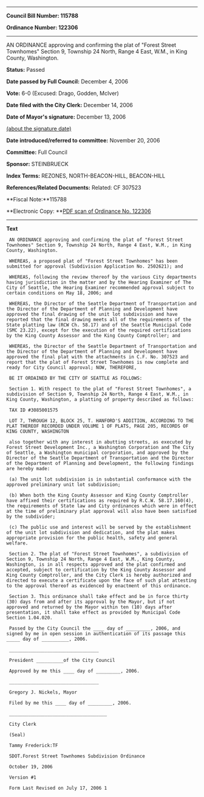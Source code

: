 

********

**Council Bill Number: 115788**
   
**Ordinance Number: 122306**
********

 AN ORDINANCE approving and confirming the plat of "Forest Street Townhomes" Section 9, Township 24 North, Range 4 East, W.M., in King County, Washington.

**Status:** Passed
   
**Date passed by Full Council:** December 4, 2006
   
**Vote:** 6-0 (Excused: Drago, Godden, McIver)
   
**Date filed with the City Clerk:** December 14, 2006
   
**Date of Mayor's signature:** December 13, 2006
   
[(about the signature date)](/~public/approvaldate.htm)
   
   
   
**Date introduced/referred to committee:** November 20, 2006
   
**Committee:** Full Council
   
**Sponsor:** STEINBRUECK
   
   
**Index Terms:** REZONES, NORTH-BEACON-HILL, BEACON-HILL

**References/Related Documents:** Related: CF 307523

**Fiscal Note:**115788

**Electronic Copy: **[PDF scan of Ordinance No. 122306](/~archives/Ordinances/Ord_122306.pdf)

********

**Text**
   
```
 AN ORDINANCE approving and confirming the plat of "Forest Street Townhomes" Section 9, Township 24 North, Range 4 East, W.M., in King County, Washington.

 WHEREAS, a proposed plat of "Forest Street Townhomes" has been submitted for approval (Subdivision Application No. 2502621); and

 WHEREAS, following the review thereof by the various City departments having jurisdiction in the matter and by the Hearing Examiner of The City of Seattle, the Hearing Examiner recommended approval subject to certain conditions on May 18, 2006; and

 WHEREAS, the Director of the Seattle Department of Transportation and the Director of the Department of Planning and Development have approved the final drawing of the unit lot subdivision and have reported that the final drawing meets all of the requirements of the State platting law (RCW Ch. 58.17) and of the Seattle Municipal Code (SMC 23.22), except for the execution of the required certifications by the King County Assessor and the King County Comptroller; and

 WHEREAS, the Director of the Seattle Department of Transportation and the Director of the Department of Planning and Development have approved the final plat with the attachments in C.F. No. 307523 and report that the plat of Forest Street Townhomes is now complete and ready for City Council approval; NOW, THEREFORE,

 BE IT ORDAINED BY THE CITY OF SEATTLE AS FOLLOWS:

 Section 1. With respect to the plat of "Forest Street Townhomes", a subdivision of Section 9, Township 24 North, Range 4 East, W.M., in King County, Washington, a platting of property described as follows:

 TAX ID #3085001575

 LOT 7, THROUGH 12, BLOCK 25, T. HANFORD'S ADDITION, ACCORDING TO THE PLAT THEREOF RECORDED UNDER VOLUME 1 OF PLATS, PAGE 205, RECORDS OF KING COUNTY, WASHINGTON

 also together with any interest in abutting streets, as executed by Forest Street Development Inc., a Washington Corporation and The City of Seattle, a Washington municipal corporation, and approved by the Director of the Seattle Department of Transportation and the Director of the Department of Planning and Development, the following findings are hereby made:

 (a) The unit lot subdivision is in substantial conformance with the approved preliminary unit lot subdivision;

 (b) When both the King County Assessor and King County Comptroller have affixed their certifications as required by R.C.W. 58.17.160(4), the requirements of State law and City ordinances which were in effect at the time of preliminary plat approval will also have been satisfied by the subdivider;

 (c) The public use and interest will be served by the establishment of the unit lot subdivision and dedication, and the plat makes appropriate provision for the public health, safety and general welfare.

 Section 2. The plat of "Forest Street Townhomes", a subdivision of Section 9, Township 24 North, Range 4 East, W.M., King County, Washington, is in all respects approved and the plat confirmed and accepted, subject to certification by the King County Assessor and King County Comptroller, and the City Clerk is hereby authorized and directed to execute a certificate upon the face of such plat attesting to the approval thereof as evidenced by enactment of this ordinance.

 Section 3. This ordinance shall take effect and be in force thirty (30) days from and after its approval by the Mayor, but if not approved and returned by the Mayor within ten (10) days after presentation, it shall take effect as provided by Municipal Code Section 1.04.020.

 Passed by the City Council the ____ day of _________, 2006, and signed by me in open session in authentication of its passage this _____ day of __________, 2006.

 _________________________________

 President __________of the City Council

 Approved by me this ____ day of _________, 2006.

 _________________________________

 Gregory J. Nickels, Mayor

 Filed by me this ____ day of _________, 2006.

 ____________________________________

 City Clerk

 (Seal)

 Tammy Frederick:TF

 SDOT.Forest Street Townhomes Subdivision Ordinance

 October 19, 2006

 Version #1

 Form Last Revised on July 17, 2006 1

```
